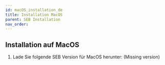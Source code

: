 ```yaml
---
id: macOS_installation_de
title: Installation MacOS
parent: SEB Installation
nav_order: 
---
```


## Installation auf MacOS

1. Lade Sie folgende SEB Version für MacOS herunter:
(Missing version)
